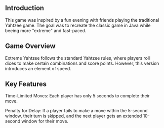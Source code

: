 
## Introduction

This game was inspired by a fun evening with friends playing the traditional Yahtzee game. The goal was to recreate the classic game in Java while beeing more "extreme" and fast-paced.


## Game Overview

Extreme Yahtzee follows the standard Yahtzee rules, where players roll dices to make certain combinations and score points. However, this version introduces an element of speed.


## Key Features

Time-Limited Moves: Each player has only 5 seconds to complete their move. 

Penalty for Delay: If a player fails to make a move within the 5-second window, their turn is skipped, and the next player gets an extended 10-second window for their move.
